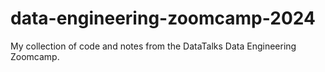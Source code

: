 # data-engineering-zoomcamp-2024
My collection of code and notes from the DataTalks Data Engineering Zoomcamp.
